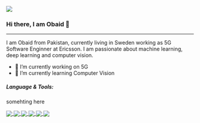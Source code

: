 ![](https://i.imgur.com/hmZXP5Q.png)

### Hi there, I am Obaid 👋

---
I am Obaid from Pakistan, currently living in Sweden working as 5G Software Enginner at Ericsson. I am passionate about machine learning, deep learning and computer vision. 

- 🔭 I’m currently working on 5G 
- 🌱 I’m currently learning Computer Vision

##### Language & Tools:
somehting here


<a href="L">
  <img align="center" src="https://github-readme-stats.vercel.app/api?username=obiii&show_icons=true&theme=tokyonight&count_private=true" />
</a>
<a href="">
  <img align="center" src="https://github-readme-stats.vercel.app/api/top-langs/?username=obiii&layout=compact&hide=javascript,html,CSs,CoffeeScript,Roff,XSLT,PHP,Batchfile,Shell,AMPL,M,Hack&langs_count=6&theme=tokyonight" />
</a>

<a href="https://github.com/obiii/Multi-task-CNN">
  <img align="center" src="https://github-readme-stats.vercel.app/api/pin/?username=obiii&repo=Multi-task-CNN&theme=tokyonight" />
</a>
<a href="https://github.com/obiii/FlameCharacterizer_MTL">
  <img align="center" src="https://github-readme-stats.vercel.app/api/pin/?username=obiii&repo=FlameCharacterizer_MTL&theme=tokyonight" />
</a>
<a href="https://github.com/obiii/Transfer_Convolutional-Learning">
  <img align="center" src="https://github-readme-stats.vercel.app/api/pin/?username=obiii&repo=Transfer_Convolutional-Learning&theme=tokyonight" />
</a>
<a href="https://github.com/obiii/UNetRoadSegmentation">
  <img align="center" src="https://github-readme-stats.vercel.app/api/pin/?username=obiii&repo=UNetRoadSegmentation&theme=radical" />
</a>

